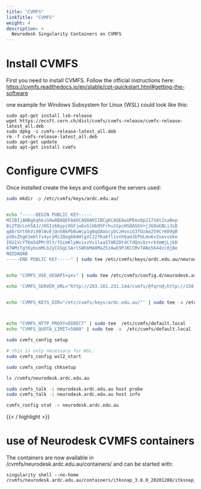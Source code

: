 ```yaml
---
title: "CVMFS"
linkTitle: "CVMFS"
weight: 4
description: >
  Neurodesk Singularity Containers on CVMFS
---
```


# Install CVMFS
First you need to install CVMFS. Follow the official instructions here: https://cvmfs.readthedocs.io/en/stable/cpt-quickstart.html#getting-the-software

one example for Windows Subsystem for Linux (WSL) could look like this:
```
sudo apt-get install lsb-release
wget https://ecsft.cern.ch/dist/cvmfs/cvmfs-release/cvmfs-release-latest_all.deb
sudo dpkg -i cvmfs-release-latest_all.deb
rm -f cvmfs-release-latest_all.deb
sudo apt-get update
sudo apt-get install cvmfs
```

# Configure CVMFS

Once installed create the keys and configure the servers used:
```bash {linenos=table,linenostart=1}
sudo mkdir -p /etc/cvmfs/keys/ardc.edu.au/


echo "-----BEGIN PUBLIC KEY-----
MIIBIjANBgkqhkiG9w0BAQEFAAOCAQ8AMIIBCgKCAQEAwUPEmxDp217SAtZxaBep
Bi2TQcLoh5AJ//HSIz68ypjOGFjwExGlHb95Frhu1SpcH5OASbV+jJ60oEBLi3sD
qA6rGYt9kVi90lWvEjQnhBkPb0uWcp1gNqQAUocybCzHvoiG3fUzAe259CrK09qR
pX8sZhgK3eHlfx4ycyMiIQeg66AHlgVCJ2fKa6fl1vnh6adJEPULmn6vZnevvUke
I6U1VcYTKm5dPMrOlY/fGimKlyWvivzVv1laa5TAR2Dt4CfdQncOz+rkXmWjLjkD
87WMiTgtKybsmMLb2yCGSgLSArlSWhbMA0MaZSzAwE9PJKCCMvTANo5644zc8jBe
NQIDAQAB
-----END PUBLIC KEY-----" | sudo tee /etc/cvmfs/keys/ardc.edu.au/neurodesk.ardc.edu.au.pub


echo "CVMFS_USE_GEOAPI=yes" | sudo tee /etc/cvmfs/config.d/neurodesk.ardc.edu.au.conf

echo 'CVMFS_SERVER_URL="http://203.101.231.144/cvmfs/@fqrn@;http://150.136.239.221/cvmfs/@fqrn@;http://132.145.96.34/cvmfs/@fqrn@;http://140.238.170.185/cvmfs/@fqrn@;http://130.61.74.69/cvmfs/@fqrn@;http://152.67.114.42/cvmfs/@fqrn@"' | sudo tee -a /etc/cvmfs/config.d/neurodesk.ardc.edu.au.conf \


echo 'CVMFS_KEYS_DIR="/etc/cvmfs/keys/ardc.edu.au/"' | sudo tee -a /etc/cvmfs/config.d/neurodesk.ardc.edu.au.conf



echo "CVMFS_HTTP_PROXY=DIRECT" | sudo tee  /etc/cvmfs/default.local
echo "CVMFS_QUOTA_LIMIT=5000" | sudo tee -a  /etc/cvmfs/default.local

sudo cvmfs_config setup

# this is only necessary for WSL:
sudo cvmfs_config wsl2_start

sudo cvmfs_config chksetup

ls /cvmfs/neurodesk.ardc.edu.au

sudo cvmfs_talk -i neurodesk.ardc.edu.au host probe
sudo cvmfs_talk -i neurodesk.ardc.edu.au host info

cvmfs_config stat -v neurodesk.ardc.edu.au
```
{{< / highlight >}}


# use of Neurodesk CVMFS containers
The containers are now available in /cvmfs/neurodesk.ardc.edu.au/containers/ and can be started with:
```
singularity shell --no-home /cvmfs/neurodesk.ardc.edu.au/containers/itksnap_3.8.0_20201208/itksnap_3.8.0_20201208.simg
```

